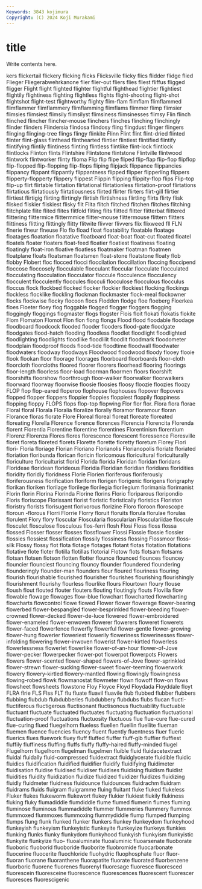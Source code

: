```yaml
---
Keywords: 3843 kojimura
Copyright: (C) 2024 Koji Murakami
---
```


# title

Write contents here.



kers flickertail flickery flicking flicks Flicksville flicky flics
flidder flidge flied Flieger Fliegerabwehrkanone flier flier-out fliers flies fliest
fliffus fligged fligger Flight flight flighted flighter flightful flighthead flightier
flightiest flightily flightiness flighting flightless flights flight-shooting flight-shot flightshot flight-test
flightworthy flighty flim-flam flimflam flimflammed flimflammer flimflammery flimflamming flimflams flimmer
flimp flimsier flimsies flimsiest flimsily flimsilyst flimsiness flimsinesses flimsy Flin
flinch flinched flincher flincher-mouse flinchers flinches flinching flinchingly flinder flinders
Flindersia flindosa flindosy fling flingdust flinger flingers flinging flinging-tree flings
flingy flinkite Flinn Flint flint flint-dried flinted flinter flint-glass flinthead
flinthearted flintier flintiest flintified flintify flintifying flintily flintiness flinting flintless
flintlike flint-lock flintlock flintlocks Flinton flints Flintshire Flintstone flintstone Flintville
flintwood flintwork flintworker flinty flioma Flip flip flipe fliped flip-flap
flip-flop flipflop flip-flopped flip-flopping flip-flops fliping flipjack flippance flippancies flippancy
flippant flippantly flippantness flipped flipper flipperling flippers flipperty-flopperty flippery flippest
Flippin flipping flippity-flop flips Flip-top flip-up flirt flirtable flirtation flirtational
flirtationless flirtation-proof flirtations flirtatious flirtatiously flirtatiousness flirted flirter flirters flirt-gill
flirtier flirtiest flirtigig flirting flirtingly flirtish flirtishness flirtling flirts flirty
flisk flisked fliskier fliskiest flisky flit Flita flitch flitched flitchen
flitches flitching flitchplate flite flited flites flitfold fliting flits flitted
flitter flitterbat flittered flittering flittermice flittermmice flitter-mouse flittermouse flittern flitters
flittiness flitting flittingly flitty flitwite flivver flivvers flix flixweed fll
FLN flnerie flneur flneuse Flo flo fload float floatability floatable
floatage floatages floatation floatative floatboard float-boat float-cut floated floatel floatels
floater floaters float-feed floatier floatiest floatiness floating floatingly float-iron floative
floatless floatmaker floatman floatmen floatplane floats floatsman floatsmen float-stone floatstone
floaty flob flobby Flobert floc flocced flocci floccilation floccillation floccing
floccipend floccose floccosely flocculable flocculant floccular flocculate flocculated flocculating flocculation
flocculator floccule flocculence flocculency flocculent flocculently floccules flocculi flocculose flocculous
flocculus floccus flock flockbed flocked flocker flockier flockiest flocking flockings
flockless flocklike flockling flockman flockmaster flock-meal flockowner flocks flockwise flocky
flocoon flocs Flodden flodge floe floeberg Floerkea floes Floeter floey
flog floggable flogged flogger floggers flogging floggingly floggings flogmaster flogs
flogster Flois floit flokati flokatis flokite Flom Flomaton Flomot Flon
flon flong flongs Flood flood floodable floodage floodboard floodcock flooded
flooder flooders flood-gate floodgate floodgates flood-hatch flooding floodless floodlet floodlight
floodlighted floodlighting floodlights floodlike floodlilit floodlit floodmark floodometer floodplain floodproof
floods flood-tide floodtime floodwall floodwater floodwaters floodway floodways Floodwood floodwood
floody flooey flooie flook flookan floor floorage floorages floorboard floorboards
floor-cloth floorcloth floorcloths floored floorer floorers floorhead flooring floorings floor-length
floorless floor-load floorman floormen floors floorshift floorshifts floorshow floorthrough floor-walker
floorwalker floorwalkers floorward floorway floorwise floosie floosies floosy floozie floozies
floozy FLOP flop flop-eared floperoo flophouse flophouses flopover flopovers flopped
flopper floppers floppier floppies floppiest floppily floppiness flopping floppy FLOPS
flops flop-top flopwing Flor flor flor. Flora flora florae Floral
floral Florala Floralia floralize florally floramor floramour floran Florance floras
florate Flore Floreal floreal floreat floreate floreated floreating Florella Florence
florence florences Florencia Florencita Florenda florent Florentia Florentine florentine florentines
Florentinism florentium Florenz Florenza Flores flores florescence florescent floressence Floresville
floret floreta floreted florets Florette florette floretty floretum Florey Flori
flori- Floria floriage Florian Floriano Florianolis Florianopolis floriate floriated floriation
floribunda florican floricin floricomous floricultural floriculturally floriculture floriculturist florid Florida
florida Floridan floridan floridans Florideae floridean florideous Floridia Floridian floridian
floridians floridities floridity floridly floridness Florie Florien floriferous floriferously floriferousness
florification floriform florigen florigenic florigens florigraphy florikan floriken florilage florilege
florilegia florilegium florimania florimanist Florin florin Florina Florinda Florine florins
Florio floriparous floripondio Floris floriscope Florissant florist floristic floristically floristics
Floriston floristry florists florisugent florivorous florizine Floro floroon floroscope floroun
-florous Florri Florrie Florry floruit floruits florula florulae florulas florulent
Flory flory floscular Floscularia floscularian Flosculariidae floscule flosculet flosculose flosculous
flos-ferri flosh Flosi Floss floss flossa flossed Flosser flosser flosses
flossflower Flossi Flossie flossie flossier flossies flossiest flossification flossily flossiness
flossing Flossmoor floss-silk Flossy flossy flot flota flotage flotages flotant
flotas flotation flotations flotative flote floter flotilla flotillas flotorial Flotow
flots flotsam flotsams flotsan flotsen flotson flotten flotter flounce flounced
flounces flouncey flouncier flounciest flouncing flouncy flounder floundered floundering flounderingly
flounder-man flounders flour floured flouriness flouring flourish flourishable flourished flourisher
flourishes flourishing flourishingly flourishment flourishy flourless flourlike flours Flourtown floury
flouse floush flout flouted flouter flouters flouting floutingly flouts Flovilla
flow flowable flowage flowages flow-blue flowchart flowcharted flowcharting flowcharts flowcontrol
flowe flowed Flower flower flowerage flower-bearing flowerbed flower-bespangled flower-besprinkled flower-breeding
flower-crowned flower-decked flower-de-luce flowered flower-embroidered flower-enameled flower-enwoven flowerer flowerers floweret
flowerets flower-faced flowerfence flowerfly flowerful flower-gentle flower-growing flower-hung flowerier floweriest
flowerily floweriness flowerinesses flower-infolding flowering flower-inwoven flowerist flower-kirtled flowerless flowerlessness
flowerlet flowerlike flower-of-an-hour flower-of-Jove flower-pecker flowerpecker flower-pot flowerpot flowerpots Flowers
flowers flower-scented flower-shaped flowers-of-Jove flower-sprinkled flower-strewn flower-sucking flower-sweet flower-teeming flowerwork
flowery flowery-kirtled flowery-mantled flowing flowingly flowingness flowing-robed flowk flowmanostat flowmeter
flown flowoff flow-on flows flowsheet flowsheets flowstone Floy Floyce Floyd
Floydada Floyddale floyt FLRA flrie FLS Flss FLT flu fluate
fluavil fluavile flub flubbed flubber flubbers flubbing flubdub flubdubberies flubdubbery
flubdubs flubs flucan flucti- fluctiferous fluctigerous fluctisonant fluctisonous fluctuability fluctuable
fluctuant fluctuate fluctuated fluctuates fluctuating fluctuation fluctuational fluctuation-proof fluctuations fluctuosity
fluctuous flue flue-cure flue-cured flue-curing flued fluegelhorn flueless fluellen fluellin
fluellite flueman fluemen fluence fluencies fluency fluent fluently fluentness fluer
flueric fluerics flues fluework fluey fluff fluffed fluffer fluff-gib fluffier
fluffiest fluffily fluffiness fluffing fluffs fluffy fluffy-haired fluffy-minded flugel Flugelhorn
flugelhorn flugelman flugelmen fluible fluid fluidacetextract fluidal fluidally fluid-compressed fluidextract
fluidglycerate fluidible fluidic fluidics fluidification fluidified fluidifier fluidify fluidifying fluidimeter
fluidisation fluidise fluidised fluidiser fluidises fluidising fluidism fluidist fluidities fluidity
fluidization fluidize fluidized fluidizer fluidizes fluidizing fluidly fluidmeter fluidness fluidounce
fluidounces fluidrachm fluidram fluidrams fluids fluigram fluigramme fluing fluitant fluke
fluked flukeless Fluker flukes flukeworm flukewort flukey flukier flukiest flukily
flukiness fluking fluky flumadiddle flumdiddle flume flumed flumerin flumes fluming
fluminose fluminous flummadiddle flummer flummeries flummery flummox flummoxed flummoxes flummoxing
flummydiddle flump flumped flumping flumps flung flunk flunked flunker flunkers
flunkey flunkeydom flunkeyhood flunkeyish flunkeyism flunkeyistic flunkeyite flunkeyize flunkeys flunkies
flunking flunks flunky flunkydom flunkyhood flunkyish flunkyism flunkyistic flunkyite flunkyize
fluo- fluoaluminate fluoaluminic fluoarsenate fluoborate fluoboric fluoborid fluoboride fluoborite fluobromide
fluocarbonate fluocerine fluocerite fluochloride fluohydric fluophosphate fluor fluor- fluoran fluorane
fluoranthene fluorapatite fluorate fluorated fluorbenzene fluorboric fluorene fluorenes fluorenyl fluoresage
fluoresce fluoresced fluorescein fluoresceine fluorescence fluorescences fluorescent fluorescer fluoresces fluorescigenic
